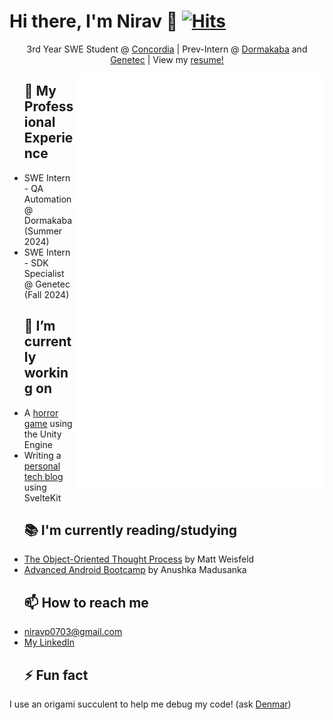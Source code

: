 # Hi there, I'm Nirav 👋 [![Hits](https://hits.seeyoufarm.com/api/count/incr/badge.svg?url=https%3A%2F%2Fgithub.com%2FNiravanaa&count_bg=%2379C83D&title_bg=%23555555&icon=&icon_color=%23E7E7E7&title=Views&edge_flat=false)](https://hits.seeyoufarm.com)

<p align="center">3rd Year SWE Student @ <a href="https://www.concordia.ca">Concordia</a> | Prev-Intern @ <a href="https://www.dormakaba.com/us-en">Dormakaba</a> and <a href="https://www.genetec.com/">Genetec</a> | View my <a href="https://users.encs.concordia.ca/~pa_nir/NiravTechBlog/resumes.html">resume!</a></p>

<img align="right" src="/github-metrics.svg" alt="Metrics" width="400">

<div id="user-content-toc">
  <ul style="list-style: none;">
    <summary>
     <h2>💼 My Professional Experience</h2>
    </summary>
  </ul>
</div>

- SWE Intern - QA Automation @ Dormakaba (Summer 2024)
- SWE Intern - SDK Specialist @ Genetec (Fall 2024)

<div id="user-content-toc">
  <ul style="list-style: none;">
    <summary>
     <h2>🔭 I’m currently working on</h2>
    </summary>
  </ul>
</div>

- A [horror game](https://github.com/StoryTime-Productions/ProchaineStation) using the Unity Engine
- Writing a [personal tech blog](https://users.encs.concordia.ca/~pa_nir/NiravTechBlog/index.html) using SvelteKit

<div id="user-content-toc">
  <ul style="list-style: none;">
    <summary>
     <h2>📚 I'm currently reading/studying</h2>
    </summary>
  </ul>
</div>

- [The Object-Oriented Thought Process](https://www.oreilly.com/library/view/the-object-oriented-thought/9780135182130/) by Matt Weisfeld
- [Advanced Android Bootcamp](https://www.udemy.com/course/android-architecture-componentsmvvm-with-dagger-retrofit/) by Anushka Madusanka

<div id="user-content-toc">
  <ul style="list-style: none;">
    <summary>
     <h2>📫 How to reach me</h2>
    </summary>
  </ul>
</div>

- [niravp0703@gmail.com](mailto:niravp0703@gmail.com)
- [My LinkedIn](https://www.linkedin.com/in/niravp0703)

<div id="user-content-toc">
  <ul style="list-style: none;">
    <summary>
     <h2>⚡ Fun fact</h2>
    </summary>
  </ul>
</div>

I use an origami succulent to help me debug my code! (ask [Denmar](https://github.com/getll))
